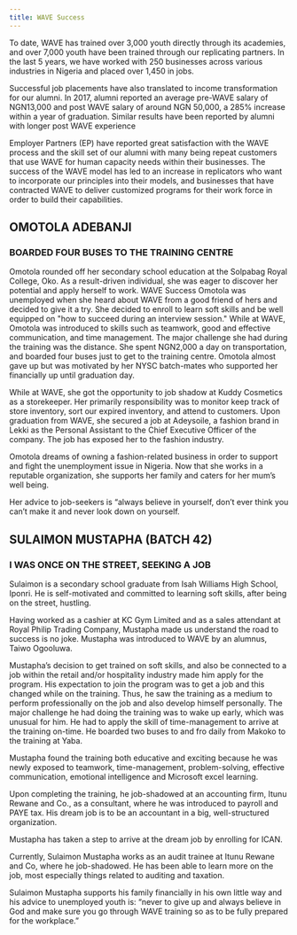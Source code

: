 ```yaml
---
title: WAVE Success
---
```


To date, WAVE has trained over 3,000 youth directly through its academies, and over
7,000 youth have been trained through our replicating partners. In the last 5 years, we have
worked with 250 businesses across various industries in Nigeria and placed over 1,450 in
jobs.

Successful job placements have also translated to income transformation for our alumni. In
2017, alumni reported an average pre-WAVE salary of NGN13,000 and post WAVE salary
of around NGN 50,000, a 285% increase within a year of graduation. Similar results have
been reported by alumni with longer post WAVE experience

Employer Partners (EP) have reported great satisfaction with the WAVE process and the
skill set of our alumni with many being repeat customers that use WAVE for human capacity
needs within their businesses. The success of the WAVE model has led to an increase in
replicators who want to incorporate our principles into their models, and businesses that
have contracted WAVE to deliver customized programs for their work force in order to build
their capabilities.

## OMOTOLA ADEBANJI
### BOARDED FOUR BUSES TO THE TRAINING CENTRE 

Omotola rounded off her secondary school education at the Solpabag
Royal College, Oko. As a result-driven individual, she was eager to
discover her potential and apply herself to work.
WAVE Success
Omotola was unemployed when she heard about WAVE from a good friend of hers and
decided to give it a try. She decided to enroll to learn soft skills and be well equipped on
"how to succeed during an interview session."
While at WAVE, Omotola was introduced to skills such as teamwork, good and effective
communication, and time management. The major challenge she had during the training
was the distance. She spent NGN2,000 a day on transportation, and boarded four buses
just to get to the training centre. Omotola almost gave up but was motivated by her NYSC
batch-mates who supported her financially up until graduation day.

While at WAVE, she got the opportunity to job shadow at Kuddy Cosmetics as a
storekeeper. Her primarily responsibility was to monitor keep track of store inventory, sort
our expired inventory, and attend to customers.
Upon graduation from WAVE, she secured a job at Adeysoile, a fashion brand in Lekki as
the Personal Assistant to the Chief Executive Officer of the company. The job has exposed
her to the fashion industry.

Omotola dreams of owning a fashion-related business in order to support and fight the
unemployment issue in Nigeria. Now that she works in a reputable organization, she
supports her family and caters for her mum’s well being.

Her advice to job-seekers is “always believe in yourself, don’t ever think you can’t make it
and never look down on yourself.

## SULAIMON MUSTAPHA (BATCH 42)

### I WAS ONCE ON THE STREET, SEEKING A JOB

Sulaimon is a secondary school graduate from Isah Williams High School,
Iponri. He is self-motivated and committed to learning soft skills, after
being on the street, hustling.

Having worked as a cashier at KC Gym Limited and as a sales attendant at Royal Philip Trading
Company, Mustapha made us understand the road to success is no joke. Mustapha was
introduced to WAVE by an alumnus, Taiwo Ogooluwa. 

Mustapha’s decision to get trained on soft
skills, and also be connected to a job within the retail and/or hospitality industry made him apply
for the program. His expectation to join the program was to get a job and this changed while on
the training. Thus, he saw the training as a medium to perform professionally on the job and also
develop himself personally. The major challenge he had doing the training was to wake up early,
which was unusual for him. He had to apply the skill of time-management to arrive at the training
on-time. He boarded two buses to and fro daily from Makoko to the training at Yaba.

Mustapha found the training both educative and exciting because he was newly exposed to
teamwork, time-management, problem-solving, effective communication, emotional intelligence
and Microsoft excel learning.

Upon completing the training, he job-shadowed at an accounting firm, Itunu Rewane and Co., as
a consultant, where he was introduced to payroll and PAYE tax. His dream job is to be an
accountant in a big, well-structured organization. 

Mustapha has taken a step to arrive at the
dream job by enrolling for ICAN.

Currently, Sulaimon Mustapha works as an audit trainee at Itunu Rewane and Co, where he
job-shadowed. He has been able to learn more on the job, most especially things related to
auditing and taxation.

Sulaimon Mustapha supports his family financially in his own little way and his advice to
unemployed youth is: “never to give up and always believe in God and make sure you go through
WAVE training so as to be fully prepared for the workplace.”